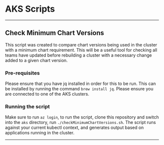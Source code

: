 # AKS Scripts
-------------


## Check Minimum Chart Versions
This script was created to compare chart versions being used in the cluster with a minimum chart requirement. This will be a useful tool for checking all teams have updated before rebuilding a cluster with a necessary change added to a given chart version.

### Pre-requisites

Please ensure that you have jq installed in order for this to be run. This can be installed by running the command `brew install jq`. Please ensure you are connected to one of the AKS clusters.

### Running the script
Make sure to run `az login`, to run the script, clone this repository and switch into the `aks` directory, run `./checkMinimumChartVersions.sh`. The script runs against your current kubectl context, and generates output based on applications running in the cluster.

------------